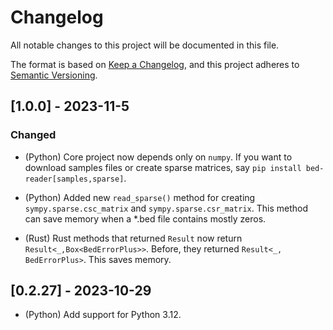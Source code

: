 # Changelog

All notable changes to this project will be documented in this file.

The format is based on [Keep a Changelog](https://keepachangelog.com/en/1.0.0/),
and this project adheres to [Semantic Versioning](https://semver.org/spec/v2.0.0.html).

## [1.0.0] - 2023-11-5

### Changed

- (Python) Core project now depends only on `numpy`.
  If you want to download samples files or create
  sparse matrices, say `pip install bed-reader[samples,sparse]`.

- (Python) Added new `read_sparse()` method for creating
  `sympy.sparse.csc_matrix` and `sympy.sparse.csr_matrix`. This
  method can save memory when a *.bed file contains mostly zeros.

- (Rust) Rust methods that returned `Result` now return
  `Result<_,Box<BedErrorPlus>>`. Before, they returned
  `Result<_, BedErrorPlus>`. This saves memory.

## [0.2.27] - 2023-10-29

- (Python) Add support for Python 3.12.
